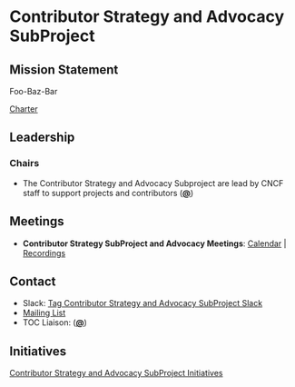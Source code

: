 # Contributor Strategy and Advocacy SubProject

## Mission Statement
Foo-Baz-Bar

[Charter](./charter.md)

## Leadership
### Chairs
- The Contributor Strategy and Advocacy Subproject are lead by CNCF staff to support projects and contributors (**[@](https://github.com/)**)

## Meetings
- **Contributor Strategy SubProject and Advocacy Meetings**: [Calendar](https://zoom-lfx.platform.linuxfoundation.org/meetings/toc-contributor-strategy-subproject?view=list) | [Recordings](https://www.youtube.com/@CNCFTOCContributorStrategySubP)

## Contact
- Slack: [Tag Contributor Strategy and Advocacy SubProject Slack](https://cloud-native.slack.com/archives/https://cloud-native.slack.com/archives/C08N4CKUHB2)
- [Mailing List](https://lists.cncf.io/g/contributor-strategy-subproject)
- TOC Liaison:  (**[@](https://github.com/)**)
## Initiatives
[Contributor Strategy and Advocacy SubProject Initiatives](https://github.com/cncf/toc/issues?q=label%3Atoc%2Fcontributor-strategy-subproject-initiative)